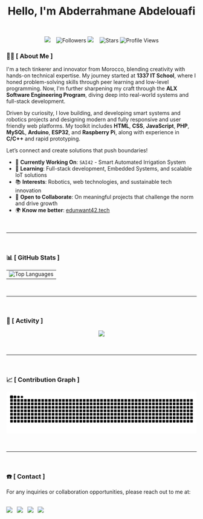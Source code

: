 <h1 align="center">
Hello, I'm Abderrahmane Abdelouafi
</h1>

<br>

<p align="center">
  <img src="https://img.shields.io/github/last-commit/ababdelo/ababdelo?style=flat-square" /> &nbsp;&nbsp;
  <img alt="Followers" src="https://img.shields.io/github/followers/ababdelo?color=2770BB" />
  <img src="https://img.shields.io/github/commit-activity/m/ababdelo/ababdelo?style=flat-square" /> &nbsp;&nbsp;
  <img alt="Stars" src="https://img.shields.io/github/stars/ababdelo?color=2770BB" />
  <img alt="Profile Views" src="https://komarev.com/ghpvc/?username=ababdelo&color=blue&style=flat" />
</p>

### 🧑‍💻 [ About Me ]

I'm a tech tinkerer and innovator from Morocco, blending creativity with hands-on technical expertise. My journey started at **1337 IT School**, where I honed problem-solving skills through peer learning and low-level programming. Now, I'm further sharpening my craft through the **ALX Software Engineering Program**, diving deep into real-world systems and full-stack development.

Driven by curiosity, I love building, and developing smart systems and robotics projects and designing modern and fully responsive and user friendly web platforms. My toolkit includes **HTML**, **CSS**, **JavaScript**, **PHP**, **MySQL**, **Arduino**, **ESP32**, and **Raspberry Pi**, along with experience in **C/C++** and rapid prototyping.

Let’s connect and create solutions that push boundaries!

- 🔭 **Currently Working On**: `SAI42` - Smart Automated Irrigation System  
- 🌱 **Learning**: Full-stack development, Embedded Systems, and scalable IoT solutions  
- 📚 **Interests**: Robotics, web technologies, and sustainable tech innovation  
- 🤝 **Open to Collaborate**: On meaningful projects that challenge the norm and drive growth  
- 🌍 **Know me better**: [edunwant42.tech](https://edunwant42.tech)

<br>

---

<br>

### 📊 [ GitHub Stats ]

<table align="center">
  <tr>
    <td align="center">
      <img width="450" src="https://github-readme-stats.vercel.app/api/top-langs/?username=ababdelo&layout=compact&hide_border=true&include_all_commits=true&count_private=true&theme=transparent" alt="Top Languages" />
    </td>
<!--     <td align="center">
      <img src="https://github-readme-streak-stats.herokuapp.com?user=ababdelo&theme=github-dark-blue&hide_border=true&border_radius=5" alt="GitHub Streak" />
    </td> -->
  </tr>
</table>

<!--
<br>

<p align="center">
      <img src="https://awesome-github-stats.azurewebsites.net/user-stats/ababdelo?cardType=level&theme=github-dark&preferLogin=false&Border=646464FA" alt="rank stat"/>
</p>
--->

<br>

---

<br>

### 📝 [ Activity ]

<p align="center">
  <img src="https://github-readme-activity-graph.vercel.app/graph?username=ababdelo&bg_color=212429&color=B0CAFF&line=6E81A5&point=F5F5F5&area=true&hide_border=false" />
</p>

<br>

---

<br>

### 📈 [ Contribution Graph ]


<p align="center">
  <img src="https://github.com/ababdelo/ababdelo/blob/output/github-contribution-grid-snake-dark.svg" alt="Contribution Graph" />
</p>

<br>

---

<br>

### ☎️ [ Contact ]

For any inquiries or collaboration opportunities, please reach out to me at:

<p align="center" style="display: inline;">
  <br>
    <a href="mailto:ababdelo.ed42@gmail.com"> <img src="https://img.shields.io/badge/Gmail-EA4335?style=flat&logo=gmail&logoColor=white"/></a>&nbsp;&nbsp;
    <a href="https://www.linkedin.com/in/ababdelo"> <img src="https://img.shields.io/badge/LinkedIn-0A66C2?style=flat&logo=linkedin&logoColor=white"/></a>&nbsp;&nbsp;
    <a href="https://github.com/ababdelo"> <img src="https://img.shields.io/badge/GitHub-181717?style=flat&logo=github&logoColor=white"/></a>&nbsp;&nbsp;
    <a href="https://www.instagram.com/edunwant42"> <img src="https://img.shields.io/badge/Instagram-E4405F?style=flat&logo=instagram&logoColor=white"/></a>&nbsp;&nbsp;
</p>

